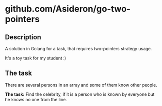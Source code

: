 # github.com/Asideron/go-two-pointers

## Description

A solution in Golang for a task, that requires two-pointers strategy usage.

It's a toy task for my student :)

## The task

There are several persons in an array and some of them know other people.

**The task:** Find the celebrity, if it is a person who is known by everyone but he knows no one from the line.